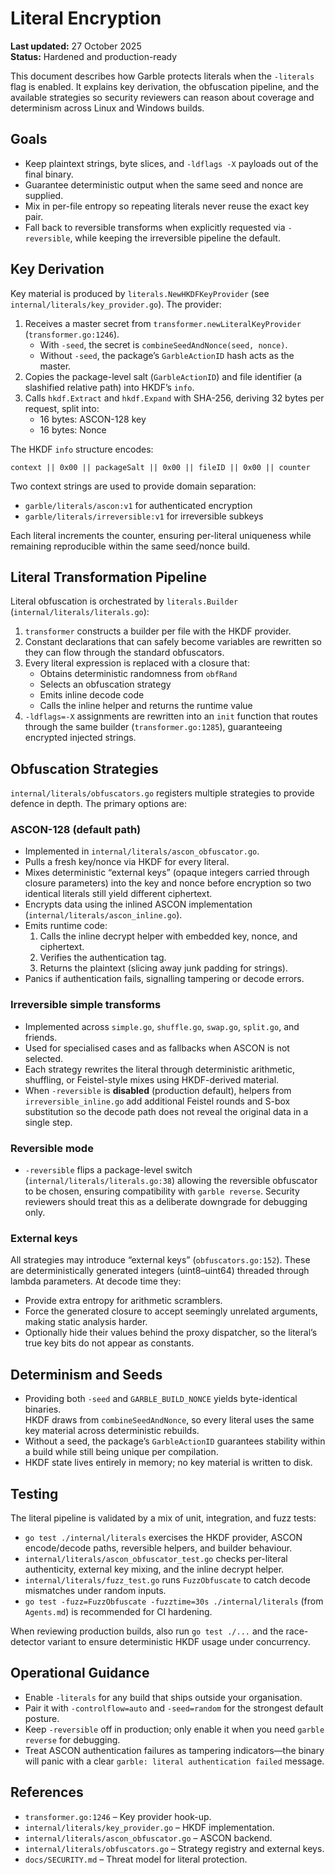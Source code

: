 # Literal Encryption

**Last updated:** 27 October 2025  
**Status:** Hardened and production-ready

This document describes how Garble protects literals when the `-literals` flag
is enabled. It explains key derivation, the obfuscation pipeline, and the
available strategies so security reviewers can reason about coverage and
determinism across Linux and Windows builds.

## Goals

- Keep plaintext strings, byte slices, and `-ldflags -X` payloads out of the
  final binary.
- Guarantee deterministic output when the same seed and nonce are supplied.
- Mix in per-file entropy so repeating literals never reuse the exact key pair.
- Fall back to reversible transforms when explicitly requested via
  `-reversible`, while keeping the irreversible pipeline the default.

## Key Derivation

Key material is produced by `literals.NewHKDFKeyProvider` (see
`internal/literals/key_provider.go`). The provider:

1. Receives a master secret from `transformer.newLiteralKeyProvider`
   (`transformer.go:1246`).  
   - With `-seed`, the secret is `combineSeedAndNonce(seed, nonce)`.
   - Without `-seed`, the package’s `GarbleActionID` hash acts as the master.
2. Copies the package-level salt (`GarbleActionID`) and file identifier
   (a slashified relative path) into HKDF’s `info`.
3. Calls `hkdf.Extract` and `hkdf.Expand` with SHA-256, deriving 32 bytes per
   request, split into:
   - 16 bytes: ASCON-128 key
   - 16 bytes: Nonce

The HKDF `info` structure encodes:

```
context || 0x00 || packageSalt || 0x00 || fileID || 0x00 || counter
```

Two context strings are used to provide domain separation:

- `garble/literals/ascon:v1` for authenticated encryption
- `garble/literals/irreversible:v1` for irreversible subkeys

Each literal increments the counter, ensuring per-literal uniqueness while
remaining reproducible within the same seed/nonce build.

## Literal Transformation Pipeline

Literal obfuscation is orchestrated by `literals.Builder` (`internal/literals/literals.go`):

1. `transformer` constructs a builder per file with the HKDF provider.
2. Constant declarations that can safely become variables are rewritten so they
   can flow through the standard obfuscators.
3. Every literal expression is replaced with a closure that:
   - Obtains deterministic randomness from `obfRand`
   - Selects an obfuscation strategy
   - Emits inline decode code
   - Calls the inline helper and returns the runtime value
4. `-ldflags=-X` assignments are rewritten into an `init` function that routes
   through the same builder (`transformer.go:1285`), guaranteeing encrypted
   injected strings.

## Obfuscation Strategies

`internal/literals/obfuscators.go` registers multiple strategies to provide
defence in depth. The primary options are:

### ASCON-128 (default path)

- Implemented in `internal/literals/ascon_obfuscator.go`.
- Pulls a fresh key/nonce via HKDF for every literal.
- Mixes deterministic “external keys” (opaque integers carried through closure
  parameters) into the key and nonce before encryption so two identical literals
  still yield different ciphertext.
- Encrypts data using the inlined ASCON implementation (`internal/literals/ascon_inline.go`).
- Emits runtime code:
  1. Calls the inline decrypt helper with embedded key, nonce, and ciphertext.
  2. Verifies the authentication tag.
  3. Returns the plaintext (slicing away junk padding for strings).
- Panics if authentication fails, signalling tampering or decode errors.

### Irreversible simple transforms

- Implemented across `simple.go`, `shuffle.go`, `swap.go`, `split.go`, and
  friends.
- Used for specialised cases and as fallbacks when ASCON is not selected.
- Each strategy rewrites the literal through deterministic arithmetic,
  shuffling, or Feistel-style mixes using HKDF-derived material.
- When `-reversible` is **disabled** (production default), helpers from
  `irreversible_inline.go` add additional Feistel rounds and S-box substitution
  so the decode path does not reveal the original data in a single step.

### Reversible mode

- `-reversible` flips a package-level switch (`internal/literals/literals.go:38`)
  allowing the reversible obfuscator to be chosen, ensuring compatibility with
  `garble reverse`. Security reviewers should treat this as a deliberate
  downgrade for debugging only.

### External keys

All strategies may introduce “external keys” (`obfuscators.go:152`). These are
deterministically generated integers (uint8–uint64) threaded through lambda
parameters. At decode time they:

- Provide extra entropy for arithmetic scramblers.
- Force the generated closure to accept seemingly unrelated arguments, making
  static analysis harder.
- Optionally hide their values behind the proxy dispatcher, so the literal’s
  true key bits do not appear as constants.

## Determinism and Seeds

- Providing both `-seed` and `GARBLE_BUILD_NONCE` yields byte-identical
  binaries.  
  HKDF draws from `combineSeedAndNonce`, so every literal uses the same key
  material across deterministic rebuilds.
- Without a seed, the package’s `GarbleActionID` guarantees stability within a
  build while still being unique per compilation.
- HKDF state lives entirely in memory; no key material is written to disk.

## Testing

The literal pipeline is validated by a mix of unit, integration, and fuzz
tests:

- `go test ./internal/literals` exercises the HKDF provider, ASCON encode/decode
  paths, reversible helpers, and builder behaviour.
- `internal/literals/ascon_obfuscator_test.go` checks per-literal authenticity,
  external key mixing, and the inline decrypt helper.
- `internal/literals/fuzz_test.go` runs `FuzzObfuscate` to catch decode
  mismatches under random inputs.
- `go test -fuzz=FuzzObfuscate -fuzztime=30s ./internal/literals` (from
  `Agents.md`) is recommended for CI hardening.

When reviewing production builds, also run `go test ./...` and the race-detector
variant to ensure deterministic HKDF usage under concurrency.

## Operational Guidance

- Enable `-literals` for any build that ships outside your organisation.
- Pair it with `-controlflow=auto` and `-seed=random` for the strongest default
  posture.
- Keep `-reversible` off in production; only enable it when you need
  `garble reverse` for debugging.
- Treat ASCON authentication failures as tampering indicators—the binary will
  panic with a clear `garble: literal authentication failed` message.

## References

- `transformer.go:1246` – Key provider hook-up.
- `internal/literals/key_provider.go` – HKDF implementation.
- `internal/literals/ascon_obfuscator.go` – ASCON backend.
- `internal/literals/obfuscators.go` – Strategy registry and external keys.
- `docs/SECURITY.md` – Threat model for literal protection.

